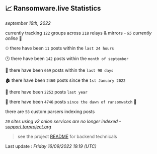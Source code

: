 
## 📈 Ransomware.live Statistics
_september 16th, 2022_

currently tracking `122` groups across `218` relays & mirrors - _`95` currently online_ 📡

⏲ there have been `11` posts within the `last 24 hours`

🕓 there have been `142` posts within the `month of september`

📅 there have been `669` posts within the `last 90 days`

🏚 there have been `2460` posts since the `1st January 2022`

🚀 there have been `2252` posts `last year`

🦕 there have been `4746` posts `since the dawn of ransomwatch` 🐣

there are `58` custom parsers indexing posts

_`20` sites using v2 onion services are no longer indexed - [support.torproject.org](https://support.torproject.org/onionservices/v2-deprecation/)_

> see the project [README](https://github.com/jmousqueton/ransomwatch#readme) for backend technicals



Last update : _Friday 16/09/2022 19.19 (UTC)_

